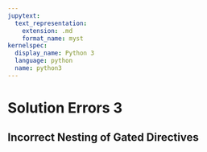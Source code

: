 ```yaml
---
jupytext:
  text_representation:
    extension: .md
    format_name: myst
kernelspec:
  display_name: Python 3
  language: python
  name: python3
---
```


# Solution Errors 3

## Incorrect Nesting of Gated Directives

```{solution-start} solution1
```

```{solution-start} solution2
```

```{solution-end}
```

```{solution-end}
```
